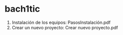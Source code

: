 # bach1tic

1. Instalación de los equipos:   PasosInstalación.pdf
2. Crear un nuevo proyecto: Crear nuevo proyecto.pdf
